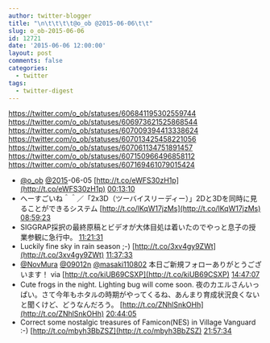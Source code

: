 ```yaml
---
author: twitter-blogger
title: "\n\t\t\t\t@o_ob @2015-06-06\t\t"
slug: o_ob-2015-06-06
id: 12721
date: '2015-06-06 12:00:00'
layout: post
comments: false
categories:
  - twitter
tags:
  - twitter-digest
---
```


https://twitter.com/o_ob/statuses/606841195302559744 https://twitter.com/o_ob/statuses/606973621525868544 https://twitter.com/o_ob/statuses/607009394413338624 https://twitter.com/o_ob/statuses/607013425458221056 https://twitter.com/o_ob/statuses/607061134751891457 https://twitter.com/o_ob/statuses/607150966496858112 https://twitter.com/o_ob/statuses/607169461079015424  

*   [@o_ob](https://twitter.com/o_ob) [@2015](https://twitter.com/2015)-06-05 [http://t.co/eWFS30zH1p](http://t.co/eWFS30zH1p) [00:13:10](https://twitter.com/o_ob/statuses/606841195302559744)
*   へーすごいね＾＾／「2x3D（ツーバイスリーディー）」2Dと3Dを同時に見ることができるシステム [http://t.co/lKqW17jzMs](http://t.co/lKqW17jzMs) [08:59:23](https://twitter.com/o_ob/statuses/606973621525868544)
*   SIGGRAP採択の最終原稿とビデオが大体目処は着いたのでやっと息子の授業参観に急行中。 [11:21:31](https://twitter.com/o_ob/statuses/607009394413338624)
*   Luckily fine sky in rain season ;-) [http://t.co/3xv4gy9ZWt](http://t.co/3xv4gy9ZWt) [11:37:33](https://twitter.com/o_ob/statuses/607013425458221056)
*   [@NovMura](https://twitter.com/NovMura) [@09012n](https://twitter.com/09012n) [@masaki110802](https://twitter.com/masaki110802) 本日ご新規フォローありがとうございます！ via [http://t.co/kiUB69CSXP](http://t.co/kiUB69CSXP) [14:47:07](https://twitter.com/o_ob/statuses/607061134751891457)
*   Cute frogs in the night. Lighting bug will come soon. 夜のカエルさんいっぱい。さて今年もホタルの時期がやってくるね、あんまり育成状況良くないと聞くけど、どうなんだろう。 [http://t.co/ZNhlSnkOHh](http://t.co/ZNhlSnkOHh) [20:44:05](https://twitter.com/o_ob/statuses/607150966496858112)
*   Correct some nostalgic treasures of Famicon(NES) in Village Vanguard :-) [http://t.co/mbyh3BbZSZ](http://t.co/mbyh3BbZSZ) [21:57:34](https://twitter.com/o_ob/statuses/607169461079015424)